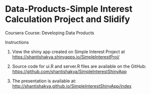 # Data-Products-Simple Interest Calculation Project and Slidify

Coursera Course: Developing Data Products

Instructions

1. View the shiny app created on Simple Interest Project at https://shantishakya.shinyapps.io/SimpleInterestProj/

2. Source code for ui.R and server.R files are available on the GitHub:
https://github.com/shantishakya/SimpleInterestShinyApp

3. The presentation is available at:
http://shantishakya.github.io/SimpleInterestShinyApp/index

